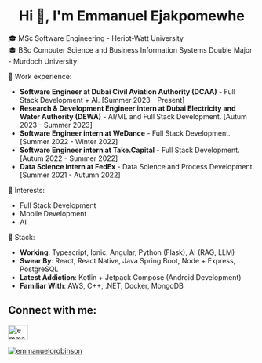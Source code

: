 <div align="left">

<h1 align="center">Hi 👋, I'm Emmanuel Ejakpomewhe</h1>
<!-- <h3 align="center">I'm curious and always looking to learn something new</h3> -->

<!-- <img align="center" style="margin-left:auto; margin-right:auto;" src="https://media.giphy.com/media/WoubLJE2HwyHg1qa9Z/giphy.gif" width="300"/> -->

🎓 MSc Software Engineering - Heriot-Watt University <br>
🎓 BSc Computer Science and Business Information Systems Double Major - Murdoch University

💼 Work experience: <br>
- **Software Engineer at Dubai Civil Aviation Authority (DCAA)** - Full Stack Development + AI. [Summer 2023 - Present]
- **Research & Development Engineer intern at Dubai Electricity and Water Authority (DEWA)** - AI/ML and Full Stack Development. [Autum 2023 - Summer 2023]
- **Software Engineer intern at WeDance** - Full Stack Development. [Summer 2022 - Winter 2022]
- **Software Engineer intern at Take.Capital** - Full Stack Development. [Autum 2022 - Summer 2022]
- **Data Science intern at FedEx** - Data Science and Process Development. [Summer 2021 - Autumn 2022]

🌱 Interests:
- Full Stack Development
- Mobile Development
- AI

🥞 Stack:
- **Working**:  Typescript, Ionic, Angular, Python (Flask), AI (RAG, LLM)
- **Swear By**:  React, React Native, Java Spring Boot, Node + Express, PostgreSQL
- **Latest Addiction**:  Kotlin + Jetpack Compose (Android Development)
- **Familiar With**:  AWS, C++, .NET, Docker, MongoDB
<!-- 📝 Stop by my blog [https://blog.emmanuelrobinson.dev/](https://blog.emmanuelrobinson.dev/)

👨‍💻 My projects are available on [Github](https://github.com/emmanuelorobinson?tab=repositories)-->

<h2 align="left">Connect with me:</h2>
<p align="left">
<a href="https://www.linkedin.com/in/emmanuelejakpomewhe/" target="blank"><img align="center" src="https://raw.githubusercontent.com/rahuldkjain/github-profile-readme-generator/master/src/images/icons/Social/linked-in-alt.svg" alt="emmanuel-robinson" height="30" width="40" />
</p>
<!--
<h3 align="left">Languages and Tools:</h3>-->


<p align="left"> <img src="https://komarev.com/ghpvc/?username=emmanuelorobinson&label=Profile%20views&color=0e75b6&style=flat" alt="emmanuelorobinson" /> </p>

</div>

